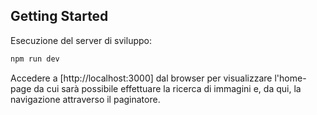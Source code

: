 ## Getting Started

Esecuzione del server di sviluppo:

```bash
npm run dev
```

Accedere a [http://localhost:3000] dal browser per visualizzare l'home-page da cui sarà possibile effettuare la ricerca di immagini e, da qui, la navigazione attraverso il paginatore.